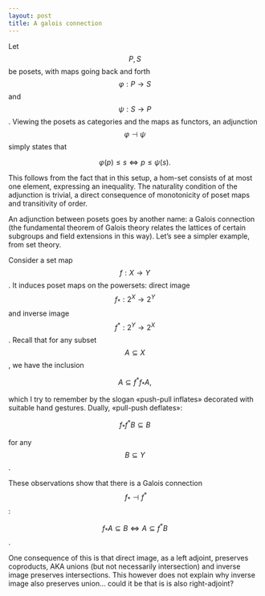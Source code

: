 ```yaml
---
layout: post
title: A galois connection
--- 
```


<script type="text/javascript" src="https://cdn.mathjax.org/mathjax/latest/MathJax.js?config=TeX-AMS-MML_HTMLorMML"></script>

Let $$P,S$$ be posets, with maps going back and forth $$\varphi: P\to S$$ and $$\psi:S\to P$$. Viewing the posets as categories and the maps as functors, an adjunction $$\varphi \dashv \psi$$ simply states that

$$\varphi (p) \leq s \Leftrightarrow p \leq \psi (s).$$


This follows from the fact that in this setup, a hom-set consists of at most one element, expressing an inequality. The naturality condition of the adjunction is trivial, a direct consequence of monotonicity of poset maps and transitivity of order.

An adjunction between posets goes by another name: a Galois connection (the fundamental theorem of Galois theory relates the lattices of certain subgroups and field extensions in this way). Let’s see a simpler example, from set theory.

Consider a set map $$f:X\to Y$$. It induces poset maps on the powersets: direct image $$f_*: 2^X\to 2^Y$$ and inverse image $$f^*:2^Y\to 2^X$$. Recall that for any subset $$A\subseteq X$$, we have the inclusion

$$A\subseteq f^*f_*A,$$

which I try to remember by the slogan «push-pull inflates» decorated with suitable hand gestures. Dually, «pull-push deflates»:

$$ f_*f^*B \subseteq B$$

for any $$B\subseteq Y$$.

These observations show that there is a Galois connection $$\ f_* \dashv f^*$$:


$$ f_* A \subseteq  B \Leftrightarrow A \subseteq f^* B$$.


One consequence of this is that direct image, as a left adjoint, preserves coproducts, AKA unions (but not necessarily intersection) and inverse image preserves intersections. This however does not explain why inverse image also preserves union... could it be that is is also right-adjoint?
